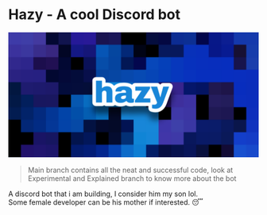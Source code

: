 # Hazy - A cool Discord bot
![Banner image](/images/hazy.png)
> Main branch contains all the neat and successful code, look at Experimental and Explained branch to know more about the bot

A discord bot that i am building, I consider him my son lol.<br>
Some female developer can be his mother if interested. 😴
